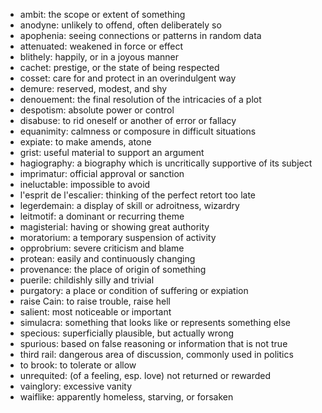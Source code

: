 * ambit: the scope or extent of something
* anodyne: unlikely to offend, often deliberately so
* apophenia: seeing connections or patterns in random data
* attenuated: weakened in force or effect
* blithely: happily, or in a joyous manner
* cachet: prestige, or the state of being respected
* cosset: care for and protect in an overindulgent way
* demure: reserved, modest, and shy
* denouement: the final resolution of the intricacies of a plot
* despotism: absolute power or control
* disabuse: to rid oneself or another of error or fallacy
* equanimity: calmness or composure in difficult situations
* expiate: to make amends, atone
* grist: useful material to support an argument
* hagiography: a biography which is uncritically supportive of its subject
* imprimatur: official approval or sanction
* ineluctable: impossible to avoid
* l'esprit de l'escalier: thinking of the perfect retort too late
* legerdemain: a display of skill or adroitness, wizardry
* leitmotif: a dominant or recurring theme
* magisterial: having or showing great authority
* moratorium: a temporary suspension of activity
* opprobrium: severe criticism and blame
* protean: easily and continuously changing
* provenance: the place of origin of something
* puerile: childishly silly and trivial
* purgatory: a place or condition of suffering or expiation
* raise Cain: to raise trouble, raise hell
* salient: most noticeable or important
* simulacra: something that looks like or represents something else
* specious: superficially plausible, but actually wrong
* spurious: based on false reasoning or information that is not true
* third rail: dangerous area of discussion, commonly used in politics
* to brook: to tolerate or allow
* unrequited: (of a feeling, esp. love) not returned or rewarded
* vainglory: excessive vanity
* waiflike: apparently homeless, starving, or forsaken
